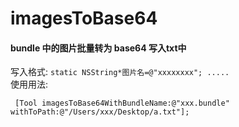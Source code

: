 # imagesToBase64
#### bundle 中的图片批量转为 base64 写入txt中
写入格式: 
`
static NSString*图片名=@"xxxxxxxx";
.....
`
<br>
使用用法:
```
 [Tool imagesToBase64WithBundleName:@"xxx.bundle" withToPath:@"/Users/xxx/Desktop/a.txt"];
```